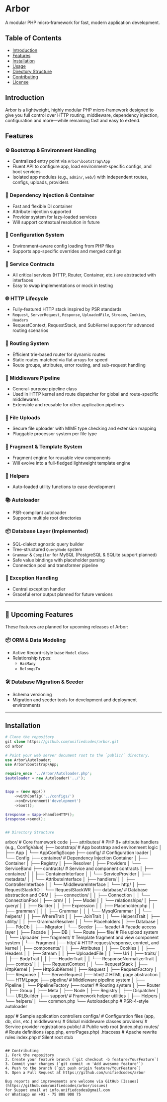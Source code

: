 # Arbor

A modular PHP micro‑framework for fast, modern application development.

## Table of Contents
- [Introduction](#introduction)  
- [Features](#features)  
- [Installation](#installation)  
- [Usage](#usage)  
- [Directory Structure](#directory-structure)  
- [Contributing](#contributing)  
- [License](#license)  

## Introduction
Arbor is a lightweight, highly modular PHP micro‑framework designed to give you full control over HTTP routing, middleware, dependency injection, configuration and more—while remaining fast and easy to extend.

## Features

### ⚙️ Bootstrap & Environment Handling
- Centralized entry point via `Arbor\bootstrap\App`
- Fluent API to configure app, load environment-specific configs, and boot services
- Isolated app modules (e.g., `admin/`, `web/`) with independent routes, configs, uploads, providers

### 🧠 Dependency Injection & Container
- Fast and flexible DI container
- Attribute injection supported
- Provider system for lazy-loaded services
- Will support contextual resolution in future

### 🔄 Configuration System
- Environment-aware config loading from PHP files
- Supports app-specific overrides and merged configs

### 🔌 Service Contracts
- All critical services (HTTP, Router, Container, etc.) are abstracted with interfaces
- Easy to swap implementations or mock in testing

### 🌐 HTTP Lifecycle
- Fully-featured HTTP stack inspired by PSR standards
- `Request`, `ServerRequest`, `Response`, `UploadedFile`, `Streams`, `Cookies`, `Headers`
- RequestContext, RequestStack, and SubKernel support for advanced routing scenarios

### 🧩 Routing System
- Efficient trie-based router for dynamic routes
- Static routes matched via flat arrays for speed
- Route groups, attributes, error routing, and sub-request handling

### 🧵 Middleware Pipeline
- General-purpose pipeline class
- Used in HTTP kernel and route dispatcher for global and route-specific middlewares
- Extensible and reusable for other application pipelines

### 🧱 File Uploads
- Secure file uploader with MIME type checking and extension mapping
- Pluggable processor system per file type

### 🧭 Fragment & Template System
- Fragment engine for reusable view components
- Will evolve into a full-fledged lightweight template engine

### 🧰 Helpers
- Auto-loaded utility functions to ease development

### 📚 Autoloader
- PSR-compliant autoloader
- Supports multiple root directories

### 📦 Database Layer (Implemented)
- SQL-dialect agnostic query builder
- Tree-structured `QueryNode` system
- `Grammar` & `Compiler` for MySQL (PostgreSQL & SQLite support planned)
- Safe value bindings with placeholder parsing
- Connection pool and transformer pipeline

### 🧼 Exception Handling
- Central exception handler
- Graceful error output planned for future versions

---

## 🚧 Upcoming Features

These features are planned for upcoming releases of Arbor:

### 📦 ORM & Data Modeling
- Active Record-style base `Model` class
- Relationship types:
  - `HasMany`
  - `BelongsTo`

### 🛠️ Database Migration & Seeder
- Schema versioning
- Migration and seeder tools for development and deployment environments

---

## Installation
```php
# Clone the repository
git clone https://github.com/unifiedcodes/arbor.git
cd arbor

# Point your web server document root to the `public/` directory.
use Arbor\Autoloader;
use Arbor\bootstrap\App;

require_once '../Arbor/Autoloader.php';
$autoloader = new Autoloader('../');


$app = (new App())
    ->withConfig('../configs/')
    ->onEnvironment('development')
    ->boot();

$response = $app->handleHTTP();
$response->send();


## Directory Structure
```
arbor/                  # Core framework code
├── attributes/         # PHP 8+ attribute handlers (e.g., ConfigValue)
├── bootstrap/          # App bootstrap and environment logic
│   ├── App
│   └── AppConfigScope
├── config/             # Configuration loader
│   └── Config
├── container/          # Dependency Injection Container
│   ├── Container
│   ├── Registry
│   ├── Resolver
│   ├── Providers
│   └── ServiceBond
├── contracts/          # Service and component contracts
│   ├── container/
│   │   ├── ContainerInterface
│   │   └── ServiceProvider
│   ├── metadata/
│   │   └── AttributeInterface
│   ├── handlers/
│   │   ├── ControllerInterface
│   │   └── MiddlewareInterface
│   └── http/
│       ├── RequestStackRO
│       └── RequestStackWR
├── database/           # Database abstraction and ORM
│   ├── connection/
│   │   ├── Connection
│   │   └── ConnectionPool
│   ├── orm/
│   │   ├── Model
│   │   └── relationships/
│   ├── query/
│   │   ├── Builder
│   │   ├── Expression
│   │   ├── Placeholder.php
│   │   ├── grammar/
│   │   │   ├── Grammar
│   │   │   └── MysqlGrammar
│   │   └── helpers/
│   │       ├── WhereTrait
│   │       ├── JoinTrait
│   │       └── HelpersTrait
│   ├── utility/
│   │   ├── GrammarResolver
│   │   └── Placeholders
│   ├── Database
│   ├── PdoDb
│   ├── Migrator
│   └── Seeder
├── facade/             # Facade access layer
│   ├── Facade
│   ├── DB
│   └── Route
├── file/               # File upload system
│   └── Uploader
├── fragment/           # Template fragment and view component system
│   └── Fragment
├── http/               # HTTP request/response, context, and kernel
│   ├── components/
│   │   ├── Attributes
│   │   ├── Cookies
│   │   ├── Headers
│   │   ├── Stream
│   │   ├── UploadedFile
│   │   └── Uri
│   ├── traits/
│   │   ├── BodyTrait
│   │   ├── HeaderTrait
│   │   └── ResponseNormalizerTrait
│   ├── context/
│   │   ├── RequestContext
│   │   └── RequestStack
│   ├── HttpKernel
│   ├── HttpSubKernel
│   ├── Request
│   ├── RequestFactory
│   ├── Response
│   └── ServerRequest
├── html/               # HTML page abstraction
│   └── HTMLpage
├── pipeline/           # Middleware pipeline system
│   ├── Pipeline
│   └── PipelineFactory
├── router/             # Routing system
│   ├── Router
│   ├── Group
│   ├── Meta
│   ├── Node
│   ├── Registry
│   ├── Dispatcher
│   └── URLBuilder
├── support/            # Framework helper utilities
│   ├── Helpers
│   └── helpers/
│       └── common.php
└── Autoloader.php      # PSR-4-style autoloader


app/                    # Sample application controllers
configs/                # Configuration files (app, db, dirs, etc.)
middlewares/            # Global middleware classes
providers/              # Service provider registrations
public/                 # Public web root (index.php)
routes/                 # Route definitions (app.php, errorPages.php)
.htaccess               # Apache rewrite rules
index.php               # Silent root stub
```

## Contributing
1. Fork the repository  
2. Create your feature branch (`git checkout -b feature/YourFeature`)  
3. Commit your changes (`git commit -m 'Add awesome feature'`)  
4. Push to the branch (`git push origin feature/YourFeature`)  
5. Open a Pull Request at https://github.com/unifiedcodes/arbor

Bug reports and improvements are welcome via GitHub [Issues](https://github.com/unifiedcodes/arbor/issues)
for Suppot email at info.unifiedcodes@gmail.com 
or Whatsapp on +91 - 75 808 908 75

